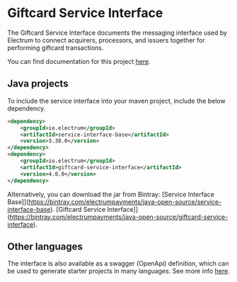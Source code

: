 # Giftcard Service Interface

The Giftcard Service Interface documents the messaging interface used by Electrum to connect acquirers, processors, and issuers together for performing giftcard transactions.

You can find documentation for this project [here](https://electrumpayments.github.io/giftcard-service-interface-docs/).

## Java projects

To include the service interface into your maven project, include the below dependency.

```xml
<dependency>
    <groupId>io.electrum</groupId>
    <artifactId>service-interface-base</artifactId>
    <version>3.38.0</version>
</dependency>
<dependency>
    <groupId>io.electrum</groupId>
    <artifactId>giftcard-service-interface</artifactId>
    <version>4.0.0</version>
</dependency>
```

Alternatively, you can download the jar from Bintray:
[Service Interface Base]](https://bintray.com/electrumpayments/java-open-source/service-interface-base).
[Giftcard Service Interface]](https://bintray.com/electrumpayments/java-open-source/giftcard-service-interface).

## Other languages

The interface is also available as a swagger (OpenApi) definition, which can be used to generate starter projects in many languages. See more info [here](https://electrumpayments.github.io/giftcard-service-interface-docs/specification/swagger).
